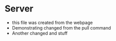 # Server
- this file was created from the webpage
- Demonstrating changed from the pull command
- Another changed and stuff
